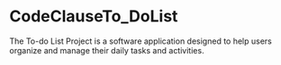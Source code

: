 # CodeClauseTo_DoList
The To-do List Project is a software application designed to help users organize and manage their daily tasks and activities.
